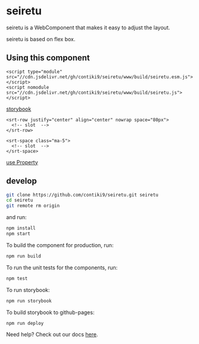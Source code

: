# seiretu

seiretu is a WebComponent that makes it easy to adjust the layout.

seiretu is based on flex box.

## Using this component

```
<script type="module" src="//cdn.jsdelivr.net/gh/contiki9/seiretu/www/build/seiretu.esm.js"></script>
<script nomodule src="//cdn.jsdelivr.net/gh/contiki9/seiretu/www/build/seiretu.js"></script>
```

[storybook](https://contiki9.github.io/seiretu/)

```
<srt-row justify="center" align="center" nowrap space="80px">
  <!-- slot  -->
</srt-row>
```

```
<srt-space class="ma-5">
  <!-- slot  -->
</srt-space>
```

[use Property](https://contiki9.github.io/seiretu/?path=/info/components--row)

## develop

```bash
git clone https://github.com/contiki9/seiretu.git seiretu
cd seiretu
git remote rm origin
```

and run:

```bash
npm install
npm start
```

To build the component for production, run:

```bash
npm run build
```

To run the unit tests for the components, run:

```bash
npm test
```

To run storybook:

```bash
npm run storybook
```

To build storybook to github-pages:

```bash
npm run deploy
```

Need help? Check out our docs [here](https://github.com/ionic-team/stencil-component-starter).

